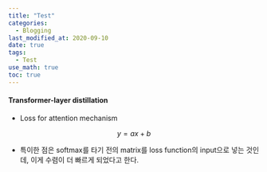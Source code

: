 ```yaml
---
title: "Test"
categories: 
  - Blogging
last_modified_at: 2020-09-10
date: true
tags:
  - Test
use_math: true
toc: true
---
```

#### Transformer-layer distillation

* Loss for attention mechanism

$$
y=ax+b
$$

* 특이한 점은 softmax를 타기 전의 matrix를 loss function의 input으로 넣는 것인데, 이게 수렴이 더 빠르게 되었다고 한다.
